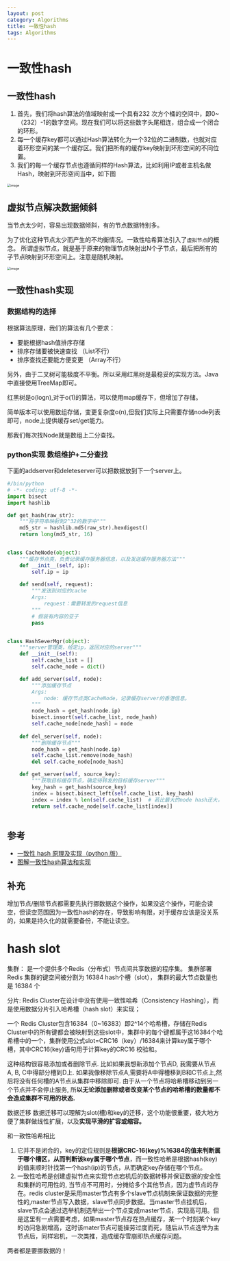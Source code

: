 ```yaml
---
layout: post
category: Algorithms
title: 一致性hash
tags: Algorithms
---
```


# 一致性hash

## 一致性hash

1. 首先，我们将hash算法的值域映射成一个具有232 次方个桶的空间中，即0~（232）-1的数字空间。现在我们可以将这些数字头尾相连，组合成一个闭合的环形。
2. 每一个缓存key都可以通过Hash算法转化为一个32位的二进制数，也就对应着环形空间的某一个缓存区。我们把所有的缓存key映射到环形空间的不同位置。
3. 我们的每一个缓存节点也遵循同样的Hash算法，比如利用IP或者主机名做Hash，映射到环形空间当中，如下图

<img src="https://cdn.jsdelivr.net/gh/mafulong/mdPic@vv3/v3/20211223220115.png" alt="image" style="zoom:50%;" />

## 虚拟节点解决数据倾斜

当节点太少时，容易出现数据倾斜，有的节点数据特别多。

为了优化这种节点太少而产生的不均衡情况。一致性哈希算法引入了`虚拟节点`的概念。
所谓虚拟节点，就是基于原来的物理节点映射出N个子节点，最后把所有的子节点映射到环形空间上。注意是随机映射。

<img src="https://aijishu.com/img/bVb2W" alt="image" style="zoom:50%;" />

## 一致性hash实现

### 数据结构的选择

根据算法原理，我们的算法有几个要求：

- 要能根据hash值排序存储
- 排序存储要被快速查找 （List不行）
- 排序查找还要能方便变更 （Array不行）

另外，由于二叉树可能极度不平衡。所以采用红黑树是最稳妥的实现方法。Java中直接使用TreeMap即可。

红黑树是o(logn),对于o(1)的算法，可以使用map缓存下，但增加了存储。

简单版本可以使用数组存储，变更复杂度o(n),但我们实际上只需要存储node列表即可，node上提供缓存set/get能力。

那我们每次找Node就是数组上二分查找。

### python实现 数组维护+二分查找

下面的addserver和deleteserver可以把数据放到下一个server上。

```python
#/bin/python 
# -*- coding: utf-8 -*-
import bisect
import hashlib

def get_hash(raw_str):
    """将字符串映射到2^32的数字中"""
    md5_str = hashlib.md5(raw_str).hexdigest()
    return long(md5_str, 16)


class CacheNode(object):
    """缓存节点类，负责记录缓存服务器信息，以及发送缓存服务器方法"""
    def __init__(self, ip):
        self.ip = ip
    
    def send(self, request):
        """发送到对应的cache
        Args:
            request：需要转发的request信息
        """
        # 假装有内容的亚子
        pass


class HashSeverMgr(object):
    """server管理类，给定ip，返回对应的server"""
    def __init__(self):
        self.cache_list = []
        self.cache_node = dict()

    def add_server(self, node):
        """添加缓存节点
        Args:
            node: 缓存节点类CacheNode，记录缓存server的香港信息。
        """
        node_hash = get_hash(node.ip)
        bisect.insort(self.cache_list, node_hash)
        self.cache_node[node_hash] = node
    
    def del_server(self, node):
        """删除缓存节点"""
        node_hash = get_hash(node.ip)
        self.cache_list.remove(node_hash)
        del self.cache_node[node_hash]

    def get_server(self, source_key):
        """获取目标缓存节点，确定待转发的目标缓存server"""
        key_hash = get_hash(source_key)
        index = bisect.bisect_left(self.cache_list, key_hash)
        index = index % len(self.cache_list)  # 若比最大的node hash还大，分发给第一个node
        return self.cache_node[self.cache_list[index]]
    

```

## 参考

- [一致性 hash 原理及实现（python 版）](https://xie.infoq.cn/article/e7182d18df48bc26eeb30b207)
- [图解一致性hash算法和实现](https://aijishu.com/a/1060000000007241)

## 补充

增加节点/删除节点都需要先执行挪数据这个操作，如果没这个操作，可能会读空，但读空范围因为一致性hash的存在，导致影响有限，对于缓存应该是没关系的，如果是持久化的就需要备份，不能让读空。



# hash slot

集群：
是一个提供多个Redis（分布式）节点间共享数据的程序集。
集群部署
Redis 集群的键空间被分割为 16384 hash个槽（slot）， 集群的最大节点数量也是 16384 个

分片:
 Redis Cluster在设计中没有使用一致性哈希（Consistency Hashing），而是使用数据分片引入哈希槽（hash slot）来实现；

一个 Redis Cluster包含16384（0~16383）即2^14个哈希槽，存储在Redis Cluster中的所有键都会被映射到这些slot中，集群中的每个键都属于这16384个哈希槽中的一个，集群使用公式slot=CRC16（key）/16384来计算key属于哪个槽，其中CRC16(key)语句用于计算key的CRC16 校验和。



这种结构很容易添加或者删除节点. 比如如果我想新添加个节点D, 我需要从节点 A, B, C中得部分槽到D上. 如果我像移除节点A,需要将A中得槽移到B和C节点上,然后将没有任何槽的A节点从集群中移除即可. 由于从一个节点将哈希槽移动到另一个节点并不会停止服务, 所**以无论添加删除或者改变某个节点的哈希槽的数量都不会造成集群不可用的状态.**



数据迁移
数据迁移可以理解为slot(槽)和key的迁移，这个功能很重要，极大地方便了集群做线性扩展，以及**实现平滑的扩容或缩容。**





和一致性哈希相比

1. 它并不是闭合的，key的定位规则是**根据CRC-16(key)%16384的值来判断属于哪个槽区，从而判断该key属于哪个节点**，而一致性哈希是根据hash(key)的值来顺时针找第一个hash(ip)的节点，从而确定key存储在哪个节点。
2. 一致性哈希是创建虚拟节点来实现节点宕机后的数据转移并保证数据的安全性和集群的可用性的, 当节点不可用时，分摊给多个其他节点，因为虚节点的存在。redis cluster是采用master节点有多个slave节点机制来保证数据的完整性的,master节点写入数据，slave节点同步数据。当master节点挂机后，slave节点会通过选举机制选举出一个节点变成master节点，实现高可用。但是这里有一点需要考虑，如果master节点存在热点缓存，某一个时刻某个key的访问急剧增高，这时该mater节点可能操劳过度而死，随后从节点选举为主节点后，同样宕机，一次类推，造成缓存雪崩即热点缓存问题。



两者都是要挪数据的！